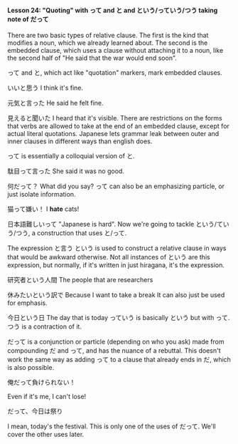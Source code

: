 
#### Lesson 24: "Quoting" with って and と and という/っていう/つう taking note of だって


There are two basic types of relative clause. The first is the kind that modifies a noun, which we already learned about. The second is the embedded clause, which uses a clause without attaching it to a noun, like the second half of "He said that the war would end soon".


って and と, which act like "quotation" markers, mark embedded clauses.


いいと思う I think it's fine.  

元気と言った He said he felt fine.  

見えると聞いた I heard that it's visible.
There are restrictions on the forms that verbs are allowed to take at the end of an embedded clause, except for actual literal quotations. Japanese lets grammar leak between outer and inner clauses in different ways than english does.


って is essentially a colloquial version of と.


駄目って言った She said it was no good.  

何だって？ What did you say?
って can also be an emphasizing particle, or just isolate information.


猫って嫌い！ I **hate** cats!  

日本語難しいって "Japanese is hard".
Now we're going to tackle という/ていう/つう, a construction that uses と/って.


The expression と言う という is used to construct a relative clause in ways that would be awkward otherwise. Not all instances of という are this expression, but normally, if it's written in just hiragana, it's the expression.


研究者という人間 The people that are researchers  

休みたいという訳で Because I want to take a break
It can also just be used for emphasis.


今日という日 The day that is today
っていう is basically という but with って. つう is a contraction of it.


だって is a conjunction or particle (depending on who you ask) made from compounding だ and って, and has the nuance of a rebuttal. This doesn't work the same way as adding って to a clause that already ends in だ, which is also possible.


俺だって負けられない！  

Even if it's me, I can't lose!  

  

だって、今日は祭り  

I mean, today's the festival.
This is only one of the uses of だって. We'll cover the other uses later.



